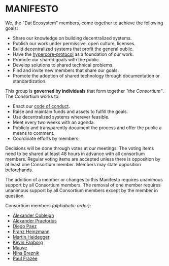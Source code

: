 # MANIFESTO

We, the "Dat Ecosystem" members, come together to achieve the following goals:

- Share our knowledge on building decentralized systems.
- Publish our work under permissive, open culture, licenses.
- Build decentralized systems that profit the general public.
- Have the [hypercore-protocol][1] as a foundation of our work.
- Promote our shared goals with the public.
- Develop solutions to shared technical problems.
- Find and invite new members that share our goals.
- Promote the adoption of shared technology through documentation or standardization.

This group is **governed by individuals** that form together _"the Consortium"_. The Consortium works to:

- Enact our [code of conduct](./code-of-conduct.md).
- Raise and maintain funds and assets to fulfill the goals.
- Use decentralized systems wherever feasible.
- Meet every two weeks with an agenda.
- Publicly and transparently document the process and offer the public a means to comment.
- Coordinate efforts by members.

Decisions will be done through votes at our meetings. The voting items need to be shared at least 48 hours in advance with all consortium members. Regular voting items are accepted unless there is opposition by at least one Consortium member. Members may state opposition beforehands.

The addition of a member or changes to this Manifesto requires unanimous support by all Consortium members. The removal of one member requires unanimous support by all Consortium members except by the member in question.

[1]: https://hypercore-protocol.org

Consortium members _(alphabetic order)_:

- [Alexander Cobleigh](https://github.com/cblgh)
- [Alexander Praetorius](https://github.com/serapath)
- [Diego Paez](https://github.com/dpaez)
- [Franz Heinzmann](https://github.com/frando)
- [Martin Heidegger](https://github.com/martinheidegger)
- [Kevin Faaborg](https://github.com/zootella)
- [Mauve](https://github.com/rangermauve)
- [Nina Breznik](https://github.com/nbreznik)
- [Paul Frazee](https://github.com/pfrazee)
